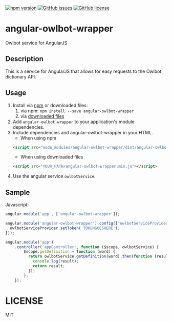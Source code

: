 [![npm version](https://badge.fury.io/js/angular-owlbot-wrapper.svg)](https://badge.fury.io/js/angular-owlbot-wrapper)
[![GitHub issues](https://img.shields.io/github/issues/basklein/angular-owlbot-wrapper.svg?style=flat-square)](https://github.com/basklein/angular-owlbot-wrapper/issues)
[![GitHub license](https://img.shields.io/github/license/basklein/angular-owlbot-wrapper.svg?style=flat-square)](https://github.com/basklein/angular-owlbot-wrapper/blob/master/LICENSE)

# angular-owlbot-wrapper
Owlbot service for AngularJS

## Description
This is a service for AngularJS that allows for easy requests to the Owlbot dictionary API.

## Usage

1. Install via [npm](https://www.npmjs.com/) or downloaded files:
    1. via npm: `npm install --save angular-owlbot-wrapper`
    2. via [downloaded files](https://github.com/basklein/angular-owlbot-wrapper/master)
2. Add `angular-owlbot-wrapper` to your application's module dependencies.
3. Include dependencies and angular-owlbot-wrapper in your HTML.
    - When using npm
    ```html
    <script src="node_modules/angular-owlbot-wrapper/dist/angular-owlbot-wrapper.min.js"></script>
    ```
    - When using downloaded files
    ```html
    <script src="YOUR_PATH/angular-owlbot-wrapper.min.js"></script>
    ```
4. Use the angular service `owlbotService`.

## Sample

Javascript:
```javascript
angular.module('app', ['angular-owlbot-wrapper']);

angular.module('angular-owlbot-wrapper').config(['owlbotServiceProvider', function (owlbotServiceProvider) {
  owlbotServiceProvider.setToken('TOKENGOESHERE');
}]);

angular.module('app')
    .controller('appController', function ($scope, owlbotService) {
        $scope.getDefinition = function (word) {
          return owlbotService.getDefinition(word).then(function (result) {
            console.log(result);
            return result;
          });
        };
    });
```

# LICENSE
MIT
